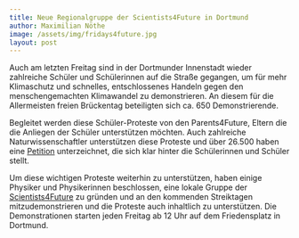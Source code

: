 ```yaml
---
title: Neue Regionalgruppe der Scientists4Future in Dortmund
author: Maximilian Nöthe
image: /assets/img/fridays4future.jpg
layout: post
---
```


Auch am letzten Freitag sind in der Dortmunder Innenstadt wieder zahlreiche Schüler
und Schülerinnen auf die Straße gegangen, um für mehr Klimaschutz und schnelles, entschlossenes 
Handeln gegen den menschengemachten Klimawandel zu demonstrieren.
An diesem für die Allermeisten freien Brückentag beteiligten sich ca. 650 Demonstrierende.

Begleitet werden diese Schüler-Proteste von den Parents4Future, Eltern
die die Anliegen der Schüler unterstützen möchten.
Auch zahlreiche Naturwissenschaftler unterstützen diese Proteste und über 26.500 haben
eine [Petition](https://www.scientists4future.org/stellungnahme-de/) unterzeichnet,
die sich klar hinter die Schülerinnen und Schüler stellt.

Um diese wichtigen Proteste weiterhin zu unterstützen, haben einige Physiker und Physikerinnen
beschlossen, eine lokale Gruppe der [Scientists4Future](https://www.scientists4future.org) zu gründen
und an den kommenden Streiktagen mitzudemonstrieren und die Proteste auch inhaltlich zu unterstützen.
Die Demonstrationen starten jeden Freitag ab 12 Uhr auf dem Friedensplatz in Dortmund.
